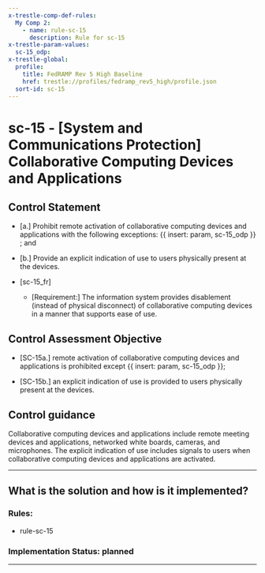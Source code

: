 ```yaml
---
x-trestle-comp-def-rules:
  My Comp 2:
    - name: rule-sc-15
      description: Rule for sc-15
x-trestle-param-values:
  sc-15_odp:
x-trestle-global:
  profile:
    title: FedRAMP Rev 5 High Baseline
    href: trestle://profiles/fedramp_rev5_high/profile.json
  sort-id: sc-15
---
```


# sc-15 - \[System and Communications Protection\] Collaborative Computing Devices and Applications

## Control Statement

- \[a.\] Prohibit remote activation of collaborative computing devices and applications with the following exceptions: {{ insert: param, sc-15_odp }} ; and

- \[b.\] Provide an explicit indication of use to users physically present at the devices.

- \[sc-15_fr\]

  - \[Requirement:\] The information system provides disablement (instead of physical disconnect) of collaborative computing devices in a manner that supports ease of use.

## Control Assessment Objective

- \[SC-15a.\] remote activation of collaborative computing devices and applications is prohibited except {{ insert: param, sc-15_odp }};

- \[SC-15b.\] an explicit indication of use is provided to users physically present at the devices.

## Control guidance

Collaborative computing devices and applications include remote meeting devices and applications, networked white boards, cameras, and microphones. The explicit indication of use includes signals to users when collaborative computing devices and applications are activated.

______________________________________________________________________

## What is the solution and how is it implemented?

<!-- For implementation status enter one of: implemented, partial, planned, alternative, not-applicable -->

<!-- Note that the list of rules under ### Rules: is read-only and changes will not be captured after assembly to JSON -->

<!-- Add control implementation description here for control: sc-15 -->

### Rules:

  - rule-sc-15

### Implementation Status: planned

______________________________________________________________________
